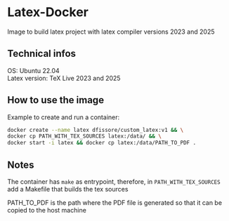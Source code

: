 # Latex-Docker

Image to build latex project with latex compiler versions 2023 and 2025

## Technical infos
OS: Ubuntu 22.04  
Latex version: TeX Live 2023 and 2025

## How to use the image
Example to create and run a container:

```bash
docker create --name latex dfissore/custom_latex:v1 && \
docker cp PATH_WITH_TEX_SOURCES latex:/data/ && \
docker start -i latex && docker cp latex:/data/PATH_TO_PDF .
```

## Notes
The container has `make` as entrypoint, therefore,
in `PATH_WITH_TEX_SOURCES` add a Makefile that builds
the tex sources

PATH_TO_PDF is the path where the PDF file is generated so that it
can be copied to the host machine

